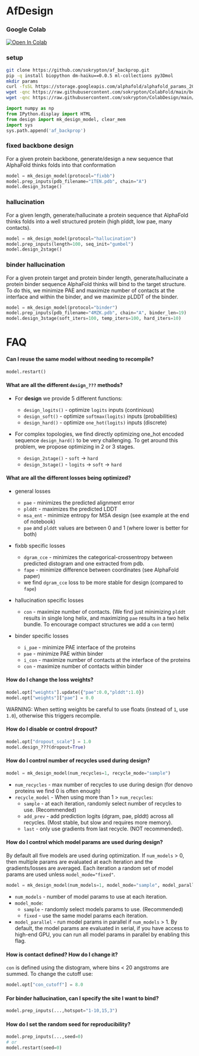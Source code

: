 # AfDesign
### Google Colab
<a href="https://colab.research.google.com/github/sokrypton/ColabDesign/blob/beta/af/design.ipynb">
  <img src="https://colab.research.google.com/assets/colab-badge.svg" alt="Open In Colab"/>
</a>

### setup
```bash
git clone https://github.com/sokrypton/af_backprop.git
pip -q install biopython dm-haiku==0.0.5 ml-collections py3Dmol
mkdir params
curl -fsSL https://storage.googleapis.com/alphafold/alphafold_params_2021-07-14.tar | tar x -C params
wget -qnc https://raw.githubusercontent.com/sokrypton/ColabFold/main/beta/colabfold.py
wget -qnc https://raw.githubusercontent.com/sokrypton/ColabDesign/main/af/design.py
```
```python
import numpy as np
from IPython.display import HTML
from design import mk_design_model, clear_mem
import sys
sys.path.append('af_backprop')
```
### fixed backbone design
For a given protein backbone, generate/design a new sequence that AlphaFold thinks folds into that conformation
```python
model = mk_design_model(protocol="fixbb")
model.prep_inputs(pdb_filename="1TEN.pdb", chain="A")
model.design_3stage()
```
### hallucination
For a given length, generate/hallucinate a protein sequence that AlphaFold thinks folds into a well structured 
protein (high plddt, low pae, many contacts).
```python
model = mk_design_model(protocol="hallucination")
model.prep_inputs(length=100, seq_init="gumbel")
model.design_2stage()
```
### binder hallucination
For a given protein target and protein binder length, generate/hallucinate a protein binder sequence AlphaFold 
thinks will bind to the target structure. To do this, we minimize PAE and maximize number of contacts at the 
interface and within the binder, and we maximize pLDDT of the binder.
```python
model = mk_design_model(protocol="binder")
model.prep_inputs(pdb_filename="4MZK.pdb", chain="A", binder_len=19)
model.design_3stage(soft_iters=100, temp_iters=100, hard_iters=10)
```
# FAQ
#### Can I reuse the same model without needing to recompile?
```python
model.restart()
```
#### What are all the different `design_???` methods?
- For **design** we provide 5 different functions:
  - `design_logits()` - optimize `logits` inputs (continious)
  - `design_soft()` - optimize `softmax(logits)` inputs (probabilities)
  - `design_hard()` - optimize `one_hot(logits)` inputs (discrete)

- For complex topologies, we find directly optimizing one_hot encoded sequence `design_hard()` to be very challenging. 
To get around this problem, we propose optimizing in 2 or 3 stages.
  - `design_2stage()` - `soft` → `hard`
  - `design_3stage()` - `logits` → `soft` → `hard`
#### What are all the different losses being optimized?
- general losses
  - `pae`       - minimizes the predicted alignment error
  - `plddt`     - maximizes the predicted LDDT
  - `msa_ent`   - minimize entropy for MSA design (see example at the end of notebook)
  - `pae` and `plddt` values are between 0 and 1 (where lower is better for both)

- fixbb specific losses
  - `dgram_cce` - minimizes the categorical-crossentropy between predicted distogram and one extracted from pdb.
  - `fape`      - minimize difference between coordinates (see AlphaFold paper)
  - we find `dgram_cce` loss to be more stable for design (compared to `fape`)

- hallucination specific losses
  - `con`       - maximize number of contacts. (We find just minimizing `plddt` results in single long helix, 
and maximizing `pae` results in a two helix bundle. To encourage compact structures we add a `con` term)

- binder specific losses
  - `i_pae` - minimize PAE interface of the proteins
  - `pae` - minimize PAE within binder
  - `i_con` - maximize number of contacts at the interface of the proteins
  - `con` - maximize number of contacts within binder

#### How do I change the loss weights?
```python
model.opt["weights"].update({"pae":0.0,"plddt":1.0})
model.opt["weights"]["pae"] = 0.0
```
WARNING: When setting weights be careful to use floats (instead of `1`, use `1.0`), otherwise this triggers recompile.
#### How do I disable or control dropout?
```python
model.opt["dropout_scale"] = 1.0
model.design_???(dropout=True)
```
#### How do I control number of recycles used during design?
```python 
model = mk_design_model(num_recycles=1, recycle_mode="sample")
```
- `num_recycles` - max number of recycles to use during design (for denovo proteins we find 0 is often enough)
- `recycle_model` - When using more than 1 > `num_recycles`:
  - `sample` - at each iteration, randomly select number of recycles to use. (Recommended)
  - `add_prev` - add prediction logits (dgram, pae, plddt) across all recycles. (Most stable, but slow and requires more memory).
  - `last` - only use gradients from last recycle. (NOT recommended).
#### How do I control which model params are used during design?
By default all five models are used during optimization. If `num_models` > 0, then multiple params are evaluated at each iteration 
and the gradients/losses are averaged. Each iteration a random set of model params are used unless `model_mode="fixed"`.
```python
model = mk_design_model(num_models=1, model_mode="sample", model_parallel=False)
```
- `num_models` - number of model params to use at each iteration.
- `model_mode`:
  - `sample` - randomly select models params to use. (Recommended)
  - `fixed` - use the same model params each iteration.
- `model_parallel` - run model params in parallel if `num_models` > 1. By default, the model params are evaluated in serial,
if you have access to high-end GPU, you can run all model params in parallel by enabling this flag. 

#### How is contact defined? How do I change it?
`con` is defined using the distogram, where bins < 20 angstroms are summed. To change the cutoff use:
```python
model.opt["con_cutoff"] = 8.0
```
#### For binder hallucination, can I specify the site I want to bind?
```python
model.prep_inputs(...,hotspot="1-10,15,3")
```
#### How do I set the random seed for reproducibility?
```python
model.prep_inputs(...,seed=0)
# or
model.restart(seed=0)
```
